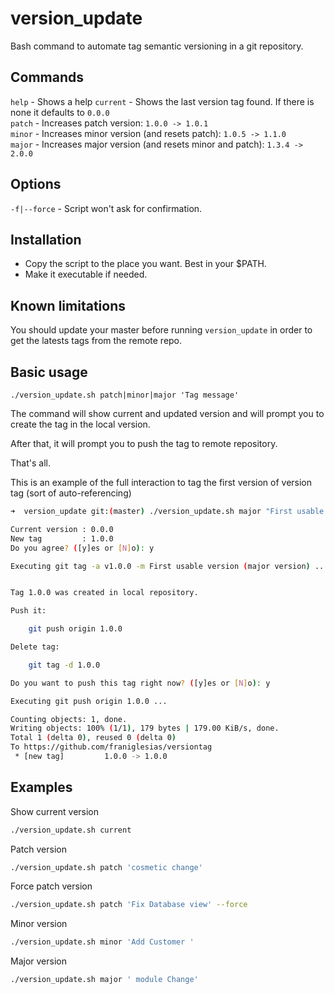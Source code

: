 # version_update

Bash command to automate tag semantic versioning in a git repository.

## Commands

`help` - Shows a help
`current` - Shows the last version tag found. If there is none it defaults to `0.0.0`  
`patch` - Increases patch version: `1.0.0 -> 1.0.1`  
`minor` - Increases minor version (and resets patch): `1.0.5 -> 1.1.0`  
`major` - Increases major version (and resets minor and patch): `1.3.4 -> 2.0.0`  

## Options
`-f|--force` - Script won't ask for confirmation.

## Installation

* Copy the script to the place you want. Best in your $PATH.
* Make it executable if needed.


## Known limitations

You should update your master before running `version_update` in order to get the latests tags from the remote repo. 

## Basic usage

```
./version_update.sh patch|minor|major 'Tag message'
```

The command will show current and updated version and will prompt you to create the tag in the local version.

After that, it will prompt you to push the tag to remote repository.

That's all.

This is an example of the full interaction to tag the first version of version tag (sort of auto-referencing)

```bash
➜  version_update git:(master) ./version_update.sh major "First usable version"

Current version : 0.0.0
New tag         : 1.0.0
Do you agree? ([y]es or [N]o): y

Executing git tag -a v1.0.0 -m First usable version (major version) ...


Tag 1.0.0 was created in local repository.

Push it:

    git push origin 1.0.0

Delete tag:

    git tag -d 1.0.0

Do you want to push this tag right now? ([y]es or [N]o): y

Executing git push origin 1.0.0 ...

Counting objects: 1, done.
Writing objects: 100% (1/1), 179 bytes | 179.00 KiB/s, done.
Total 1 (delta 0), reused 0 (delta 0)
To https://github.com/franiglesias/versiontag
 * [new tag]         1.0.0 -> 1.0.0
```

## Examples

Show current version

```bash
./version_update.sh current
```

Patch version

```bash
./version_update.sh patch 'cosmetic change'
```

Force patch version

```bash
./version_update.sh patch 'Fix Database view' --force
```

Minor version

```bash
./version_update.sh minor 'Add Customer '
```

Major version

```bash
./version_update.sh major ' module Change'
```
